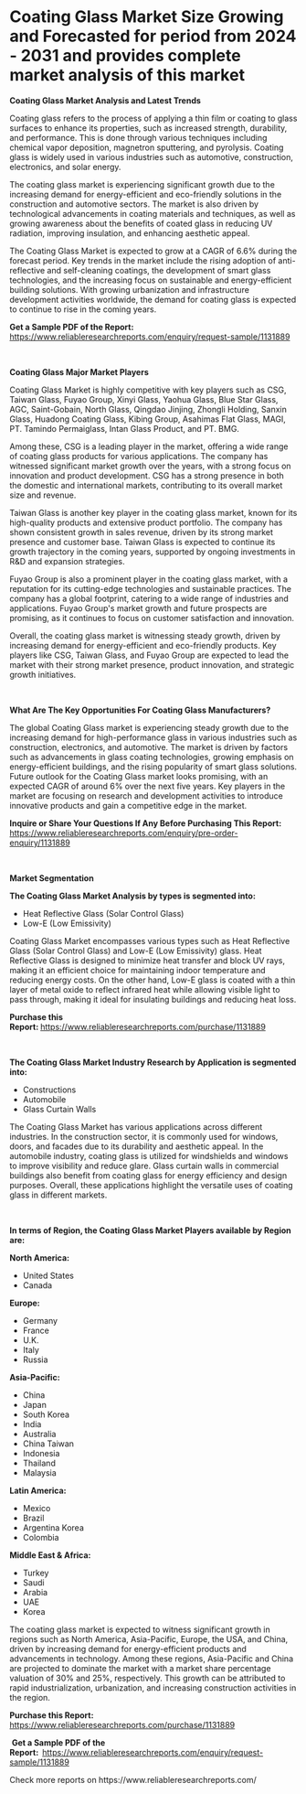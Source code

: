 <p><h1>Coating Glass Market Size Growing and Forecasted for period from 2024 - 2031 and provides complete market analysis of this market</h1></p><p><strong>Coating Glass Market Analysis and Latest Trends</strong></p>
<p><p>Coating glass refers to the process of applying a thin film or coating to glass surfaces to enhance its properties, such as increased strength, durability, and performance. This is done through various techniques including chemical vapor deposition, magnetron sputtering, and pyrolysis. Coating glass is widely used in various industries such as automotive, construction, electronics, and solar energy.</p><p>The coating glass market is experiencing significant growth due to the increasing demand for energy-efficient and eco-friendly solutions in the construction and automotive sectors. The market is also driven by technological advancements in coating materials and techniques, as well as growing awareness about the benefits of coated glass in reducing UV radiation, improving insulation, and enhancing aesthetic appeal.</p><p>The Coating Glass Market is expected to grow at a CAGR of 6.6% during the forecast period. Key trends in the market include the rising adoption of anti-reflective and self-cleaning coatings, the development of smart glass technologies, and the increasing focus on sustainable and energy-efficient building solutions. With growing urbanization and infrastructure development activities worldwide, the demand for coating glass is expected to continue to rise in the coming years.</p></p>
<p><strong>Get a Sample PDF of the Report:&nbsp;</strong> <a href="https://www.reliableresearchreports.com/enquiry/request-sample/1131889">https://www.reliableresearchreports.com/enquiry/request-sample/1131889</a></p>
<p>&nbsp;</p>
<p><strong>Coating Glass Major Market Players</strong></p>
<p><p>Coating Glass Market is highly competitive with key players such as CSG, Taiwan Glass, Fuyao Group, Xinyi Glass, Yaohua Glass, Blue Star Glass, AGC, Saint-Gobain, North Glass, Qingdao Jinjing, Zhongli Holding, Sanxin Glass, Huadong Coating Glass, Kibing Group, Asahimas Flat Glass, MAGI, PT. Tamindo Permaiglass, Intan Glass Product, and PT. BMG.</p><p>Among these, CSG is a leading player in the market, offering a wide range of coating glass products for various applications. The company has witnessed significant market growth over the years, with a strong focus on innovation and product development. CSG has a strong presence in both the domestic and international markets, contributing to its overall market size and revenue.</p><p>Taiwan Glass is another key player in the coating glass market, known for its high-quality products and extensive product portfolio. The company has shown consistent growth in sales revenue, driven by its strong market presence and customer base. Taiwan Glass is expected to continue its growth trajectory in the coming years, supported by ongoing investments in R&D and expansion strategies.</p><p>Fuyao Group is also a prominent player in the coating glass market, with a reputation for its cutting-edge technologies and sustainable practices. The company has a global footprint, catering to a wide range of industries and applications. Fuyao Group's market growth and future prospects are promising, as it continues to focus on customer satisfaction and innovation.</p><p>Overall, the coating glass market is witnessing steady growth, driven by increasing demand for energy-efficient and eco-friendly products. Key players like CSG, Taiwan Glass, and Fuyao Group are expected to lead the market with their strong market presence, product innovation, and strategic growth initiatives.</p></p>
<p>&nbsp;</p>
<p><strong>What Are The Key Opportunities For Coating Glass Manufacturers?</strong></p>
<p><p>The global Coating Glass market is experiencing steady growth due to the increasing demand for high-performance glass in various industries such as construction, electronics, and automotive. The market is driven by factors such as advancements in glass coating technologies, growing emphasis on energy-efficient buildings, and the rising popularity of smart glass solutions. Future outlook for the Coating Glass market looks promising, with an expected CAGR of around 6% over the next five years. Key players in the market are focusing on research and development activities to introduce innovative products and gain a competitive edge in the market.</p></p>
<p><strong>Inquire or Share Your Questions If Any Before Purchasing This Report:</strong> <a href="https://www.reliableresearchreports.com/enquiry/pre-order-enquiry/1131889">https://www.reliableresearchreports.com/enquiry/pre-order-enquiry/1131889</a></p>
<p>&nbsp;</p>
<p><strong>Market Segmentation</strong></p>
<p><strong>The Coating Glass Market Analysis by types is segmented into:</strong></p>
<p><ul><li>Heat Reflective Glass (Solar Control Glass)</li><li>Low-E (Low Emissivity)</li></ul></p>
<p><p>Coating Glass Market encompasses various types such as Heat Reflective Glass (Solar Control Glass) and Low-E (Low Emissivity) glass. Heat Reflective Glass is designed to minimize heat transfer and block UV rays, making it an efficient choice for maintaining indoor temperature and reducing energy costs. On the other hand, Low-E glass is coated with a thin layer of metal oxide to reflect infrared heat while allowing visible light to pass through, making it ideal for insulating buildings and reducing heat loss.</p></p>
<p><strong>Purchase this Report:&nbsp;</strong><a href="https://www.reliableresearchreports.com/purchase/1131889">https://www.reliableresearchreports.com/purchase/1131889</a></p>
<p>&nbsp;</p>
<p><strong>The Coating Glass Market Industry Research by Application is segmented into:</strong></p>
<p><ul><li>Constructions</li><li>Automobile</li><li>Glass Curtain Walls</li></ul></p>
<p><p>The Coating Glass Market has various applications across different industries. In the construction sector, it is commonly used for windows, doors, and facades due to its durability and aesthetic appeal. In the automobile industry, coating glass is utilized for windshields and windows to improve visibility and reduce glare. Glass curtain walls in commercial buildings also benefit from coating glass for energy efficiency and design purposes. Overall, these applications highlight the versatile uses of coating glass in different markets.</p></p>
<p>&nbsp;</p>
<p><strong>In terms of Region, the Coating Glass Market Players available by Region are:</strong></p>
<p>
    <p> <strong> North America: </strong>
        <ul>
            <li>United States</li>
            <li>Canada</li>
        </ul>
        </p> 
    <p> <strong> Europe: </strong>
        <ul>
            <li>Germany</li>
            <li>France</li>
            <li>U.K.</li>
            <li>Italy</li>
            <li>Russia</li>
        </ul>
        </p> 
    <p> <strong> Asia-Pacific: </strong>
        <ul>
            <li>China</li>
            <li>Japan</li>
            <li>South Korea</li>
            <li>India</li>
            <li>Australia</li>
            <li>China Taiwan</li>
            <li>Indonesia</li>
            <li>Thailand</li>
            <li>Malaysia</li>
        </ul>
        </p> 
    <p> <strong> Latin America: </strong>
        <ul>
            <li>Mexico</li>
            <li>Brazil</li>
            <li>Argentina Korea</li>
            <li>Colombia</li>
        </ul>
        </p> 
    <p> <strong> Middle East & Africa: </strong>
        <ul>
            <li>Turkey</li>
            <li>Saudi</li>
            <li>Arabia</li>
            <li>UAE</li>
            <li>Korea</li>
        </ul>
    </p>
    </p>
<p><p>The coating glass market is expected to witness significant growth in regions such as North America, Asia-Pacific, Europe, the USA, and China, driven by increasing demand for energy-efficient products and advancements in technology. Among these regions, Asia-Pacific and China are projected to dominate the market with a market share percentage valuation of 30% and 25%, respectively. This growth can be attributed to rapid industrialization, urbanization, and increasing construction activities in the region.</p></p>
<p><strong>Purchase this Report: </strong><a href="https://www.reliableresearchreports.com/purchase/1131889">https://www.reliableresearchreports.com/purchase/1131889</a></p>
<p>&nbsp;<strong>Get a Sample PDF of the Report:&nbsp;&nbsp;</strong><a href="https://www.reliableresearchreports.com/enquiry/request-sample/1131889">https://www.reliableresearchreports.com/enquiry/request-sample/1131889</a></p>
<p><strong></strong></p>
<p>Check more reports on https://www.reliableresearchreports.com/</p>